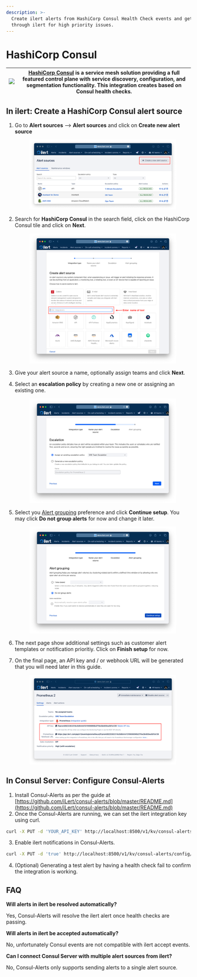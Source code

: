 ```yaml
---
description: >-
  Create ilert alerts from HashiCorp Consul Health Check events and get alerted
  through ilert for high priority issues.
---
```


# HashiCorp Consul

| ![](<../.gitbook/assets/Consul Cloud Verified Badge\_Small (1).png>) | [HashiCorp Consul](https://www.consul.io/) is a service mesh solution providing a full featured control plane with service discovery, configuration, and segmentation functionality. This integration creates based on Consul health checks. |
| -------------------------------------------------------------------- | -------------------------------------------------------------------------------------------------------------------------------------------------------------------------------------------------------------------------------------------- |

## In ilert: Create a HashiCorp Consul alert source <a href="#in-ilert" id="in-ilert"></a>

1.  Go to **Alert sources** --> **Alert sources** and click on **Create new alert source**

    <figure><img src="../.gitbook/assets/Screenshot 2023-08-28 at 10.21.10.png" alt=""><figcaption></figcaption></figure>
2.  Search for **HashiCorp Consul** in the search field, click on the HashiCorp Consul tile and click on **Next**.&#x20;

    <figure><img src="../.gitbook/assets/Screenshot 2023-08-28 at 10.24.23.png" alt=""><figcaption></figcaption></figure>
3. Give your alert source a name, optionally assign teams and click **Next**.
4.  Select an **escalation policy** by creating a new one or assigning an existing one.

    <figure><img src="../.gitbook/assets/Screenshot 2023-08-28 at 11.37.47.png" alt=""><figcaption></figcaption></figure>
5.  Select you [Alert grouping](../alerting/alert-sources.md#alert-grouping) preference and click **Continue setup**. You may click **Do not group alerts** for now and change it later.&#x20;

    <figure><img src="../.gitbook/assets/Screenshot 2023-08-28 at 11.38.24.png" alt=""><figcaption></figcaption></figure>
6. The next page show additional settings such as customer alert templates or notification prioritiy. Click on **Finish setup** for now.
7.  On the final page, an API key and / or webhook URL will be generated that you will need later in this guide.

    <figure><img src="../.gitbook/assets/Screenshot 2023-08-28 at 11.47.34 (1).png" alt=""><figcaption></figcaption></figure>

## In Consul Server: Configure Consul-Alerts <a href="#in-topdesk" id="in-topdesk"></a>

1. Install Consul-Alerts as per the guide at [https://github.com/iLert/consul-alerts/blob/master/README.md](https://github.com/iLert/consul-alerts/blob/master/README.md)
2. Once the Consul-Alerts are running, we can set the ilert integration key using curl.

```bash
curl -X PUT -d 'YOUR_API_KEY' http://localhost:8500/v1/kv/consul-alerts/config/notifiers/ilert/api-key
```

3. Enable ilert notifications in Consul-Alerts.

```bash
curl -X PUT -d 'true' http://localhost:8500/v1/kv/consul-alerts/config/notifiers/ilert/enabled
```

4. (Optional) Generating a test alert by having a health check fail to confirm the integration is working.

## FAQ <a href="#faq" id="faq"></a>

**Will alerts in ilert be resolved automatically?**

Yes, Consul-Alerts will resolve the ilert alert once health checks are passing.

**Will alerts in ilert be accepted automatically?**

No, unfortunately Consul events are not compatible with ilert accept events.

**Can I connect Consul Server with multiple alert sources from ilert?**

No, Consul-Alerts only supports sending alerts to a single alert source.
